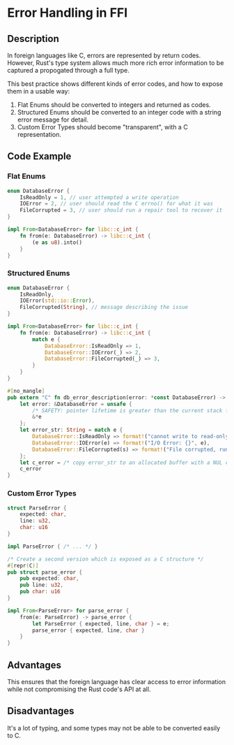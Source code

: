 # Error Handling in FFI

## Description

In foreign languages like C, errors are represented by return codes. However, Rust's type system allows much more rich error information to be captured a propogated through a full type.

This best practice shows different kinds of error codes, and how to expose them in a usable way:
1. Flat Enums should be converted to integers and returned as codes.
1. Structured Enums should be converted to an integer code with a string error message for detail.
1. Custom Error Types should become "transparent", with a C representation.

## Code Example

### Flat Enums

```rust
enum DatabaseError {
	IsReadOnly = 1, // user attempted a write operation
	IOError = 2, // user should read the C errno() for what it was
	FileCorrupted = 3, // user should run a repair tool to recover it
}

impl From<DatabaseError> for libc::c_int {
	fn from(e: DatabaseError) -> libc::c_int {
		(e as u8).into()
	}
}
```

### Structured Enums

```rust
enum DatabaseError {
	IsReadOnly,
	IOError(std::io::Error),
	FileCorrupted(String), // message describing the issue
}

impl From<DatabaseError> for libc::c_int {
	fn from(e: DatabaseError) -> libc::c_int {
		match e {
			DatabaseError::IsReadOnly => 1,
			DatabaseError::IOError(_) => 2,
			DatabaseError::FileCorrupted(_) => 3,
		}
	}
}

#[no_mangle]
pub extern "C" fn db_error_description(error: *const DatabaseError) -> *mut libc::c_char {
	let error: &DatabaseError = unsafe {
		/* SAFETY: pointer lifetime is greater than the current stack frame */
		&*e
	};
	let error_str: String = match e {
		DatabaseError::IsReadOnly => format!("cannot write to read-only database"),
		DatabaseError::IOError(e) => format!("I/O Error: {}", e),
		DatabaseError::FileCorrupted(s) => format!("File corrupted, run repair: {}", &s),
	};
	let c_error = /* copy error_str to an allocated buffer with a NUL character at the end */;
	c_error
}
```

### Custom Error Types

```rust
struct ParseError {
	expected: char,
	line: u32,
	char: u16
}

impl ParseError { /* ... */ }

/* Create a second version which is exposed as a C structure */
#[repr(C)]
pub struct parse_error {
	pub expected: char,
	pub line: u32,
	pub char: u16
}

impl From<ParseError> for parse_error {
	from(e: ParseError) -> parse_error {
		let ParseError { expected, line, char } = e;
		parse_error { expected, line, char }
	}
}
```

## Advantages

This ensures that the foreign language has clear access to error information while not compromising the Rust code's API at all.

## Disadvantages

It's a lot of typing, and some types may not be able to be converted easily to C.

